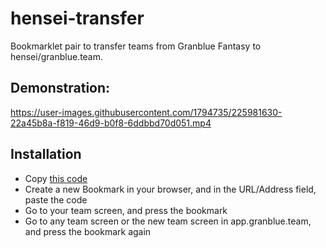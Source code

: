# hensei-transfer
Bookmarklet pair to transfer teams from Granblue Fantasy to hensei/granblue.team.

## Demonstration:

https://user-images.githubusercontent.com/1794735/225981630-22a45b8a-f819-46d9-b0f8-6ddbbd70d051.mp4

## Installation

* Copy [this code](https://raw.githubusercontent.com/Vazkii/hensei-transfer/main/bookmarklet.js)
* Create a new Bookmark in your browser, and in the URL/Address field, paste the code
* Go to your team screen, and press the bookmark
* Go to any team screen or the new team screen in app.granblue.team, and press the bookmark again
